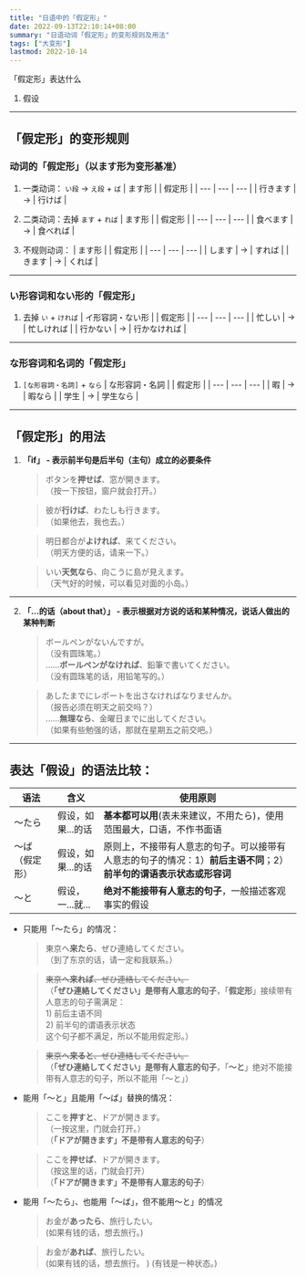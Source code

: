 ```yaml
---
title: "日语中的「假定形」"
date: 2022-09-13T22:10:14+08:00
summary: "日语动词「假定形」的变形规则及用法"
tags: ["大变形"]
lastmod: 2022-10-14
---
```


「假定形」表达什么
1. 假设

---
## 「假定形」的变形规则

### 动词的「假定形」（以ます形为变形基准）
1. 一类动词： `い段` → `え段` + `ば`
    | ます形 |  | 假定形 |
    | --- | --- | --- |
    | 行きます | → | 行けば |

2. 二类动词：去掉 `ます` + `れば`
    | ます形 |  | 假定形 |
    | --- | --- | --- |
    | 食べます | → | 食べれば |

3. 不规则动词：
    | ます形 |  | 假定形 |
    | --- | --- | --- |
    | します | → | すれば |
    | きます | → | くれば |

---
### い形容词和ない形的「假定形」
1. 去掉 `い` + `ければ`
    | イ形容詞・ない形 |  | 假定形 |
    | --- | --- | --- |
    | 忙しい | → | 忙しければ |
    | 行かない | → | 行かなければ |

---
### な形容词和名词的「假定形」
1. `[な形容詞・名詞]` + `なら`
    | な形容詞・名詞 |  | 假定形 |
    | --- | --- | --- |
    | 暇 | → | 暇なら |
    | 学生 | → | 学生なら |

---
## 「假定形」的用法
1. **「if」 - 表示前半句是后半句（主句）成立的必要条件**
    > ボタンを**押せば**、窓が開きます。  
     （按一下按钮，窗户就会打开。）

    > 彼が**行けば**、わたしも行きます。  
     （如果他去，我也去。）

    > 明日都合が**よければ**、来てください。  
     （明天方便的话，请来一下。）

    > いい**天気なら**、向こうに島が見えます。  
     （天气好的时候，可以看见对面的小岛。）

---
2. **「...的话（about that）」 - 表示根据对方说的话和某种情况，说话人做出的某种判断**
    > ボールペンがないんですが。  
     （没有圆珠笔。）  
      ......**ボールペンがなければ**、鉛筆で書いてください。  
     （没有圆珠笔的话，用铅笔写的。）

    > あしたまでにレポートを出さなければなりませんか。  
     （报告必须在明天之前交吗？）  
      ......**無理なら**、金曜日までに出してください。  
     （如果有些勉强的话，那就在星期五之前交吧。）

---
## 表达「假设」的语法比较：
| 语法 | 含义 | 使用原则 |
| --- | --- | --- |
| 〜たら | 假设，如果...的话 | **基本都可以用**(表未来建议，不用たら)，使用范围最大，口语，不作书面语 |
| 〜ば（假定形） | 假设，如果...的话 | 原则上，不接带有人意志的句子。可以接带有人意志的句子的情况：1）**前后主语不同**；2）**前半句的谓语表示状态或形容词** |
| 〜と | 假设，一...就... | **绝对不能接带有人意志的句子**，一般描述客观事实的假设 |

- 只能用「〜たら」的情况：
    > 東京へ**来たら**、ぜひ連絡してください。  
     （到了东京的话，请一定和我联系。）

    > ~~東京へ**来れば**、ぜひ連絡してください。~~  
    （**「ぜひ連絡してください」是带有人意志的句子**，「**假定形**」接续带有人意志的句子需满足：  
        1) 前后主语不同  
        2) 前半句的谓语表示状态  
        这个句子都不满足，所以不能用假定形。）

    > ~~東京へ**来ると**、ぜひ連絡してください。~~  
    （**「ぜひ連絡してください」是带有人意志的句子**，「**〜と**」绝对不能接带有人意志的句子，所以不能用「〜と」）

- 能用「〜と」且能用「〜ば」替换的情况：
    > ここを**押すと**、ドアが開きます。  
     （一按这里，门就会打开。）  
     （**「ドアが開きます」不是带有人意志的句子**）

    > ここを**押せば**、ドアが開きます。  
     （按这里的话，门就会打开）  
     （**「ドアが開きます」不是带有人意志的句子**）

- 能用「〜たら」、也能用「〜ば」，但不能用〜と」的情况
    > お金が**あったら**、旅行したい。  
    (如果有钱的话，想去旅行。)

    > お金が**あれば**、旅行したい。  
    (如果有钱的话，想去旅行。 ) 
    (有钱是一种状态。)